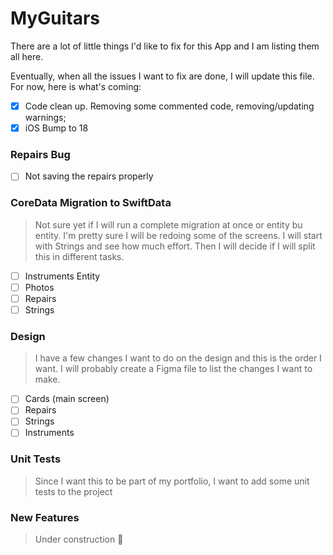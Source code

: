 # MyGuitars

There are a lot of little things I'd like to fix for this App and I am listing them all here. 

Eventually, when all the issues I want to fix are done, I will update this file. For now, here is what's coming:


- [x] Code clean up. Removing some commented code, removing/updating warnings;
- [x] iOS Bump to 18

### Repairs Bug

- [ ] Not saving the repairs properly


### CoreData Migration to SwiftData

> Not sure yet if I will run a complete migration at once or entity bu entity. I'm pretty sure I will be redoing some of the screens. I will start with Strings and see how much effort. Then I will decide if I will split this in different tasks.

- [ ] Instruments Entity
- [ ] Photos
- [ ] Repairs
- [ ] Strings

### Design

> I have a few changes I want to do on the design and this is the order I want. I will probably create a Figma file to list the changes I want to make.

- [ ] Cards (main screen)
- [ ] Repairs
- [ ] Strings
- [ ] Instruments

### Unit Tests

> Since I want this to be part of my portfolio, I want to add some unit tests to the project

### New Features

> Under construction 💭
